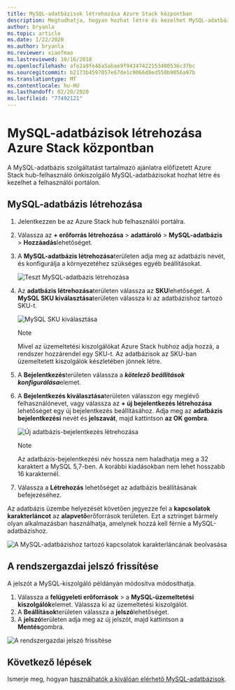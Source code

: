 ```yaml
---
title: MySQL-adatbázisok létrehozása Azure Stack központban
description: Megtudhatja, hogyan hozhat létre és kezelhet MySQL-adatbázisokat az Azure Stack hub MySQL-adapter erőforrás-szolgáltatójának használatával.
author: bryanla
ms.topic: article
ms.date: 1/22/2020
ms.author: bryanla
ms.reviewer: xiaofmao
ms.lastreviewed: 10/16/2018
ms.openlocfilehash: afe2a9fe46a5abae9f94347422153480536c37bc
ms.sourcegitcommit: b2173b4597057e67de1c9066d8ed550b9056a97b
ms.translationtype: MT
ms.contentlocale: hu-HU
ms.lasthandoff: 02/20/2020
ms.locfileid: "77492121"
---
```

# <a name="create-mysql-databases-in-azure-stack-hub"></a>MySQL-adatbázisok létrehozása Azure Stack központban
A MySQL-adatbázis szolgáltatást tartalmazó ajánlatra előfizetett Azure Stack hub-felhasználó önkiszolgáló MySQL-adatbázisokat hozhat létre és kezelhet a felhasználói portálon.

## <a name="create-a-mysql-database"></a>MySQL-adatbázis létrehozása

1. Jelentkezzen be az Azure Stack hub felhasználói portálra.
2. Válassza az **+ erőforrás létrehozása** > **adattároló** > **MySQL-adatbázis** > **Hozzáadás**lehetőséget.
3. A **MySQL-adatbázis létrehozása**területen adja meg az adatbázis nevét, és konfigurálja a környezetéhez szükséges egyéb beállításokat.

    ![Teszt MySQL-adatbázis létrehozása](./media/azure-stack-mysql-rp-deploy/mysql-create-db-a.png)

4. Az **adatbázis létrehozása**területen válassza az **SKU**lehetőséget. A **MySQL SKU kiválasztása**területen válassza ki az adatbázishoz tartozó SKU-t.

    ![MySQL SKU kiválasztása](./media/azure-stack-mysql-rp-deploy/mysql-select-sku.png)

    >[!Note]
    >Mivel az üzemeltetési kiszolgálókat Azure Stack hubhoz adja hozzá, a rendszer hozzárendel egy SKU-t. Az adatbázisok az SKU-ban üzemeltetett kiszolgálók készletében jönnek létre.

5. A **Bejelentkezés**területen válassza a ***kötelező beállítások konfigurálása***elemet.
6. A **Bejelentkezés kiválasztása**területen válasszon egy meglévő felhasználónevet, vagy válassza az **+ új bejelentkezés létrehozása** lehetőséget egy új bejelentkezés beállításához.  Adja meg az **adatbázis bejelentkezési** nevét és **jelszavát**, majd kattintson **az OK gombra**.

    ![Új adatbázis-bejelentkezés létrehozása](./media/azure-stack-mysql-rp-deploy/create-new-login.png)

    >[!NOTE]
    >Az adatbázis-bejelentkezési név hossza nem haladhatja meg a 32 karaktert a MySQL 5,7-ben. A korábbi kiadásokban nem lehet hosszabb 16 karakternél.

7. Válassza a **Létrehozás** lehetőséget az adatbázis beállításának befejezéséhez.

Az adatbázis üzembe helyezését követően jegyezze fel a **kapcsolatok karakterláncot** az **alapvető**erőforrások területen. Ezt a sztringet bármely olyan alkalmazásban használhatja, amelynek hozzá kell férnie a MySQL-adatbázishoz.

![A MySQL-adatbázishoz tartozó kapcsolatok karakterláncának beolvasása](./media/azure-stack-mysql-rp-deploy/mysql-db-created-a.png)

## <a name="update-the-administrative-password"></a>A rendszergazdai jelszó frissítése

A jelszót a MySQL-kiszolgáló példányán módosítva módosíthatja.

1. Válassza a **felügyeleti erőforrások** > a **MySQL-üzemeltetési kiszolgálók**elemet. Válassza ki az üzemeltetési kiszolgálót.
2. A **Beállítások**területen válassza a **jelszó**lehetőséget.
3. A **jelszó**területen adja meg az új jelszót, majd kattintson a **Mentés**gombra.

![A rendszergazdai jelszó frissítése](./media/azure-stack-mysql-rp-deploy/mysql-update-password.png)

## <a name="next-steps"></a>Következő lépések

Ismerje meg, hogyan [használhatók a kiválóan elérhető MySQL-adatbázisok](azure-stack-tutorial-mysql.md).
